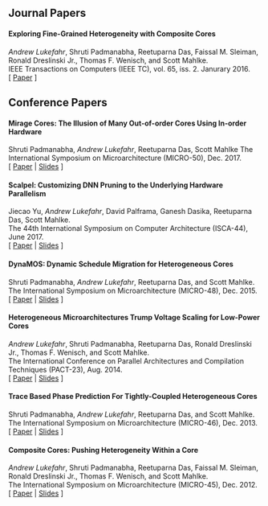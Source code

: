 
## Journal Papers

#### Exploring Fine-Grained Heterogeneity with Composite Cores

*Andrew Lukefahr*, Shruti Padmanabha, Reetuparna Das, Faissal M. Sleiman, Ronald Dreslinski Jr., Thomas F. Wenisch, and Scott Mahlke.  
IEEE Transactions on Computers (IEEE TC), vol. 65, iss. 2. Janurary 2016.  
\[ [Paper](papers/lukefahr_ieeetc16.pdf) \]


## Conference Papers

#### Mirage Cores: The Illusion of Many Out-of-order Cores Using In-order Hardware 
Shruti Padmanabha, *Andrew Lukefahr*, Reetuparna Das, Scott Mahlke
The International Symposium on Microarchitecture (MICRO-50), Dec. 2017.  
\[ [Paper](papers/shrupad_micro17.pdf) | 
   [Slides](slides/shrupad_micro17.pptx) \]

#### Scalpel: Customizing DNN Pruning to the Underlying Hardware Parallelism

Jiecao Yu, *Andrew Lukefahr*, David Palframa, Ganesh Dasika, Reetuparna Das, Scott Mahlke.  
The 44th International Symposium on Computer Architecture (ISCA-44), June 2017.  
\[ [Paper](papers/jiecaoyu_isca17.pdf) | 
   [Slides](slides/jiecaoyu_isca17.pptx) \]

#### DynaMOS: Dynamic Schedule Migration for Heterogeneous Cores

Shruti Padmanabha, *Andrew Lukefahr*, Reetuparna Das, and Scott Mahlke.  
The International Symposium on Microarchitecture (MICRO-48), Dec. 2015.  
\[ [Paper](papers/shrupad_micro15.pdf) | 
   [Slides](slides/shrupad_micro15.pptx) \]

#### Heterogeneous Microarchitectures Trump Voltage Scaling for Low-Power Cores

*Andrew Lukefahr*, Shruti Padmanabha, Reetuparna Das, Ronald Dreslinski Jr., Thomas F. Wenisch, and Scott Mahlke.  
The International Conference on Parallel Architectures and Compilation Techniques (PACT-23), Aug. 2014.  
\[ [Paper](papers/lukefahr_pact14.pdf) | 
   [Slides](slides/lukefahr_pact14.pptx) \]

#### Trace Based Phase Prediction For Tightly-Coupled Heterogeneous Cores

Shruti Padmanabha, *Andrew Lukefahr*, Reetuparna Das, and Scott Mahlke.  
The International Symposium on Microarchitecture (MICRO-46), Dec. 2013.
\[ [Paper](papers/shrupad_micro13.pdf) | 
   [Slides](slides/shrupad_micro13.pptx) \]


#### Composite Cores: Pushing Heterogeneity Within a Core

*Andrew Lukefahr*, Shruti Padmanabha, Reetuparna Das, Faissal M. Sleiman, Ronald Dreslinski Jr., Thomas F. Wenisch, and Scott Mahlke.  
The International Symposium on Microarchitecture (MICRO-45), Dec. 2012.
\[ [Paper](papers/lukefahr_micro12.pdf) | 
   [Slides](slides/lukefahr_micro12.pptx) \]

